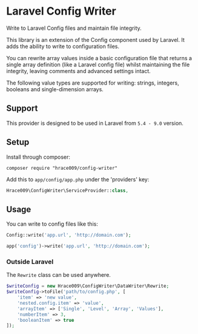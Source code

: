 # Laravel Config Writer

Write to Laravel Config files and maintain file integrity.

This library is an extension of the Config component used by Laravel. It adds the ability to write to configuration
files.

You can rewrite array values inside a basic configuration file that returns a single array definition (like a Laravel
config file) whilst maintaining the file integrity, leaving comments and advanced settings intact.

The following value types are supported for writing: strings, integers, booleans and single-dimension arrays.

## Support

This provider is designed to be used in Laravel from `5.4 - 9.0` version.

## Setup

Install through composer:

```
composer require "hrace009/config-writer"
```

Add this to `app/config/app.php` under the 'providers' key:

```php
Hrace009\ConfigWriter\ServiceProvider::class,
```

## Usage

You can write to config files like this:

```php
Config::write('app.url', 'http://domain.com');

app('config')->write('app.url', 'http://domain.com');
```

### Outside Laravel

The `Rewrite` class can be used anywhere.

```php
$writeConfig = new Hrace009\ConfigWriter\DataWriter\Rewrite;
$writeConfig->toFile('path/to/config.php', [
    'item' => 'new value',
    'nested.config.item' => 'value',
    'arrayItem' => ['Single', 'Level', 'Array', 'Values'],
    'numberItem' => 3,
    'booleanItem' => true
]);
```
